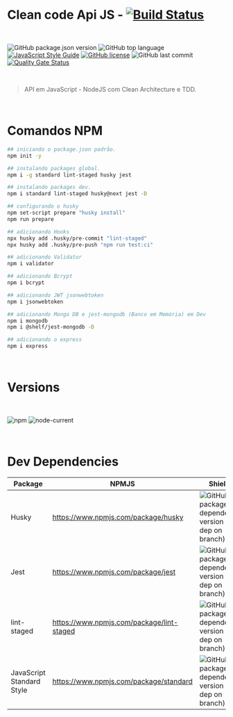 # Clean code Api JS - [![Build Status][travis-img]][travis-url]

<br>

![GitHub package.json version][version-img]
![GitHub top language][language-img]
[![JavaScript Style Guide](https://img.shields.io/badge/code_style-standard-brightgreen.svg)](https://standardjs.com)
[![GitHub license][license-img]][license-url]
![GitHub last commit][commit-img]
[![Quality Gate Status](https://sonarcloud.io/api/project_badges/measure?project=martins86_nodejs-api-js-clean-code&metric=alert_status)](https://sonarcloud.io/summary/new_code?id=martins86_nodejs-api-js-clean-code)

<br>

> API em JavaScript - NodeJS com Clean Architecture e TDD.

<br>

# Comandos NPM

```sh
## iniciando o package.json padrão.
npm init -y
```

```sh
## instalando packages global.
npm i -g standard lint-staged husky jest
```

```sh
## instalando packages dev.
npm i standard lint-staged husky@next jest -D
```

```sh
## configurando o husky
npm set-script prepare "husky install"
npm run prepare
```

```sh
## adicionando Hooks
npx husky add .husky/pre-commit "lint-staged"
npx husky add .husky/pre-push "npm run test:ci"
```

```sh
## adicionando Validator
npm i validator
```

```sh
## adicionando Bcrypt
npm i bcrypt
```

```sh
## adicionando JWT jsonwebtoken
npm i jsonwebtoken
```

```sh
## adicionando Mongo DB e jest-mongodb (Banco em Memória) em Dev
npm i mongodb
npm i @shelf/jest-mongodb -D
```

```sh
## adicionando o express
npm i express
```

<br>

# Versions

<br>

![npm][npm-img] ![node-current](https://img.shields.io/node/v/latest-version)

<br>

# Dev Dependencies

| Package                   | NPMJS                                     | Shields                                                                        |
| ------------------------- | ----------------------------------------- | ------------------------------------------------------------------------------ |
| Husky                     | https://www.npmjs.com/package/husky       | ![GitHub package.json dependency version (dev dep on branch)][husky-img]       |
| Jest                      | https://www.npmjs.com/package/jest        | ![GitHub package.json dependency version (dev dep on branch)][jest-img]        |
| lint-staged               | https://www.npmjs.com/package/lint-staged | ![GitHub package.json dependency version (dev dep on branch)][lint-staged-img] |
| JavaScript Standard Style | https://www.npmjs.com/package/standard    | ![GitHub package.json dependency version (dev dep on branch)][standard-img]    |

<!-- Markdown link & images -->

[version-img]: https://img.shields.io/github/package-json/v/martins86/nodejs-api-js-clean-code
[language-img]: https://img.shields.io/github/languages/top/martins86/nodejs-api-js-clean-code
[license-img]: https://img.shields.io/github/license/martins86/nodejs-api-js-clean-code
[license-url]: https://github.com/martins86/nodejs-api-js-clean-code/blob/main/LICENSE
[travis-img]: https://app.travis-ci.com/martins86/nodejs-api-js-clean-code.svg?branch=main
[travis-url]: https://app.travis-ci.com/martins86/nodejs-api-js-clean-code
[commit-img]: https://img.shields.io/github/last-commit/martins86/nodejs-api-js-clean-code
[npm-img]: https://img.shields.io/npm/v/npm
[husky-img]: https://img.shields.io/github/package-json/dependency-version/martins86/nodejs-api-js-clean-code/dev/husky
[jest-img]: https://img.shields.io/github/package-json/dependency-version/martins86/nodejs-api-js-clean-code/dev/jest
[lint-staged-img]: https://img.shields.io/github/package-json/dependency-version/martins86/nodejs-api-js-clean-code/dev/lint-staged
[standard-img]: https://img.shields.io/github/package-json/dependency-version/martins86/nodejs-api-js-clean-code/dev/standard
